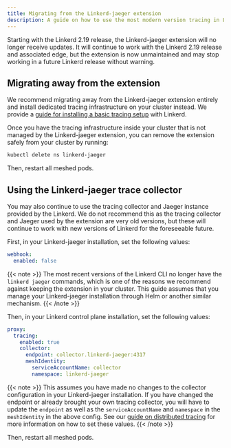 ```yaml
---
title: Migrating from the Linkerd-jaeger extension
description: A guide on how to use the most modern version tracing in Linkerd.
---
```


Starting with the Linkerd 2.19 release, the Linkerd-jaeger extension will no
longer receive updates. It will continue to work with the Linkerd 2.19 release
and associated edge, but the extension is now unmaintained and may stop working
in a future Linkerd release without warning.

## Migrating away from the extension

We recommend migrating away from the Linkerd-jaeger extension entirely and
install dedicated tracing infrastructure on your cluster instead. We provide a
[guide for installing a basic tracing setup](distributed-tracing.md) with
Linkerd.

Once you have the tracing infrastructure inside your cluster that is not managed
by the Linkerd-jaeger extension, you can remove the extension safely from your
cluster by running:

```bash
kubectl delete ns linkerd-jaeger
```

Then, restart all meshed pods.

## Using the Linkerd-jaeger trace collector

You may also continue to use the tracing collector and Jaeger instance provided
by the Linkerd. We do not recommend this as the tracing collector and Jaeger
used by the extension are very old versions, but these will continue to work
with new versions of Linkerd for the foreseeable future.

First, in your Linkerd-jaeger installation, set the following values:

```yaml
webhook:
  enabled: false
```

{{< note >}}
The most recent versions of the Linkerd CLI no longer have the
`linkerd jaeger` commands, which is one of the reasons we recommend against
keeping the extension in your cluster. This guide assumes that you manage your
Linkerd-jaeger installation through Helm or another similar mechanism.
{{< /note >}}

Then, in your Linkerd control plane installation, set the following values:

```yaml
proxy:
  tracing:
    enabled: true
    collector:
      endpoint: collector.linkerd-jaeger:4317
      meshIdentity:
        serviceAccountName: collector
        namespace: linkerd-jaeger
```

{{< note >}}
This assumes you have made no changes to the collector configuration in your
Linkerd-jaeger installation. If you have changed the endpoint or already brought
your own tracing collector, you will have to update the `endpoint` as well as
the `serviceAccountName` and `namespace` in the `meshIdentity` in the above
config. See our [guide on distributed tracing](distributed-tracing.md) for more
information on how to set these values.
{{< /note >}}

Then, restart all meshed pods.
